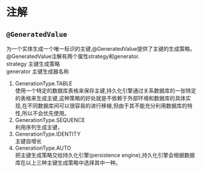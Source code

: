 # 注解
## `@GeneratedValue`
为一个实体生成一个唯一标识的主键,@GeneratedValue提供了主键的生成策略。@GeneratedValue注解有两个属性strategy和generator.   
strategy  主键生成策略   
generator 主键生成器名称   
1. GenerationType.TABLE  
使用一个特定的数据库表格来保存主键,持久化引擎通过关系数据库的一张特定的表格来生成主键,这种策略的好处就是不依赖于外部环境和数据库的具体实现,在不同数据库间可以很容易的进行移植,但由于其不能充分利用数据库的特性,所以不会优先使用。
2. GenerationType.SEQUENCE   
利用序列生成主键，
3. GenerationType.IDENTITY   
主键自增长
4. GenerationType.AUTO   
把主键生成策略交给持久化引擎(persistence engine),持久化引擎会根据数据库在以上三种主键生成策略中选择其中一种。